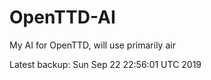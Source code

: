 # OpenTTD-AI
My AI for OpenTTD, will use primarily air

Latest backup: Sun Sep 22 22:56:01 UTC 2019

